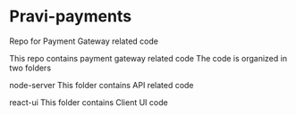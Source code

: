 # Pravi-payments
Repo for Payment Gateway related code

This repo contains payment gateway related code
The code is organized in two folders

node-server
This folder contains API related code

react-ui
This folder contains Client UI code
